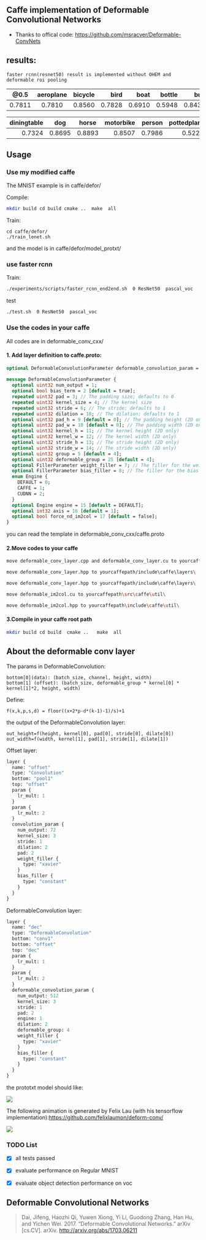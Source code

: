 ## Caffe implementation of Deformable Convolutional Networks
 * Thanks to offical code: https://github.com/msracver/Deformable-ConvNets
 
## results:
`faster rcnn(resnet50) result is implemented without OHEM and deformable roi pooling`

|@0.5|aeroplane|bicycle|bird|boat|bottle|bus|car|cat|chair|cow|
|:--:|:-------:| -----:| --:| --:|-----:|--:|--:|--:|----:|--:|
|0.7811|0.7810|0.8560|0.7828|0.6910|0.5948|0.8430|0.8741|0.8878|0.6213|0.8347|

|diningtable|dog |horse|motorbike|person |pottedplant|sheep|sofa|train|tv|
|----------:|:--:|:---:| -------:| -----:| -------:|----:|---:|----:|--:|
|0.7324|0.8695|0.8893|0.8507|0.7986|0.5226|0.7791|0.7933|0.8528|0.7668|

## Usage
### Use my  modified caffe 
The MNIST example is in caffe/defor/ 

Compile:
```bash
mkdir build cd build cmake ..  make  all
```

Train:
```cbash
cd caffe/defor/
./train_lenet.sh
```
and the model is in caffe/defor/model_protxt/
### use faster rcnn
Train:
```bash
./experiments/scripts/faster_rcnn_end2end.sh  0 ResNet50  pascal_voc
```
test
```bash
./test.sh  0 ResNet50  pascal_voc
```

### Use the codes in your caffe
All codes are in deformable_conv_cxx/

#### 1. Add  layer definition to caffe.proto:

```proto
optional DeformableConvolutionParameter deformable_convolution_param = 999;
  
message DeformableConvolutionParameter {
  optional uint32 num_output = 1; 
  optional bool bias_term = 2 [default = true]; 
  repeated uint32 pad = 3; // The padding size; defaults to 0
  repeated uint32 kernel_size = 4; // The kernel size
  repeated uint32 stride = 6; // The stride; defaults to 1
  repeated uint32 dilation = 18; // The dilation; defaults to 1
  optional uint32 pad_h = 9 [default = 0]; // The padding height (2D only)
  optional uint32 pad_w = 10 [default = 0]; // The padding width (2D only)
  optional uint32 kernel_h = 11; // The kernel height (2D only)
  optional uint32 kernel_w = 12; // The kernel width (2D only)
  optional uint32 stride_h = 13; // The stride height (2D only)
  optional uint32 stride_w = 14; // The stride width (2D only)
  optional uint32 group = 5 [default = 4]; 
  optional uint32 deformable_group = 25 [default = 4]; 
  optional FillerParameter weight_filler = 7; // The filler for the weight
  optional FillerParameter bias_filler = 8; // The filler for the bias
  enum Engine {
    DEFAULT = 0;
    CAFFE = 1;
    CUDNN = 2;
  }
  optional Engine engine = 15 [default = DEFAULT];
  optional int32 axis = 16 [default = 1];
  optional bool force_nd_im2col = 17 [default = false];
}
```
you can read the template in deformable_conv_cxx/caffe.proto

#### 2.Move codes to  your caffe
```bash
move deformable_conv_layer.cpp and deformable_conv_layer.cu to yourcaffepath/src\caffe\layers\

move deformable_conv_layer.hpp to yourcaffepath/include\caffe\layers\

move deformable_conv_layer.hpp to yourcaffepath/include\caffe\layers\

move deformable_im2col.cu to yourcaffepath\src\caffe\util\

move deformable_im2col.hpp to yourcaffepath\include\caffe\util\
```
#### 3.Compile in your caffe root path
```bash
mkdir build cd build  cmake ..   make  all
```
## About the deformable conv layer
The params in DeformableConvolution:
```
bottom[0](data): (batch_size, channel, height, width)
bottom[1] (offset): (batch_size, deformable_group * kernel[0] * kernel[1]*2, height, width)
```
Define:
```
f(x,k,p,s,d) = floor((x+2*p-d*(k-1)-1)/s)+1
```
the output of the DeformableConvolution layer:
```
out_height=f(height, kernel[0], pad[0], stride[0], dilate[0])
out_width=f(width, kernel[1], pad[1], stride[1], dilate[1])
```

Offset layer:
```proto
layer {
  name: "offset"
  type: "Convolution"
  bottom: "pool1"
  top: "offset"
  param {
    lr_mult: 1
  }
  param {
    lr_mult: 2
  }
  convolution_param {
    num_output: 72
    kernel_size: 3
    stride: 1
    dilation: 2
    pad: 2
    weight_filler {
      type: "xavier"
    }
    bias_filler {
      type: "constant"
    }
  }
}
```

DeformableConvolution layer:

```proto
layer {
  name: "dec"
  type: "DeformableConvolution"
  bottom: "conv1"
  bottom: "offset"
  top: "dec"
  param {
    lr_mult: 1
  }
  param {
    lr_mult: 2
  }
  deformable_convolution_param {
    num_output: 512
    kernel_size: 3
    stride: 1
    pad: 2
    engine: 1
    dilation: 2
    deformable_group: 4
    weight_filler {
      type: "xavier"
    }
    bias_filler {
      type: "constant"
    }
  }
}
```
the prototxt model should like:

![](usage.png)
  

The following animation is generated by Felix Lau (with his tensorflow implementation):https://github.com/felixlaumon/deform-conv/

![](deformable-learned-offset-filtered.gif)

### TODO List

 - [x] all tests passed
 - [x] evaluate performance on Regular MNIST
 - [x] evaluate  object detection  performance on voc



 ## Deformable Convolutional Networks
> Dai, Jifeng, Haozhi Qi, Yuwen Xiong, Yi Li, Guodong Zhang, Han Hu, and Yichen
Wei. 2017. “Deformable Convolutional Networks.” arXiv [cs.CV]. arXiv.
http://arxiv.org/abs/1703.06211
